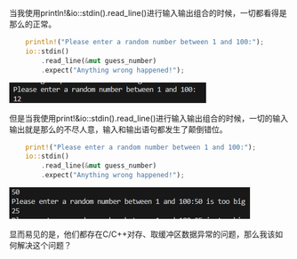 ​	当我使用println!&io::stdin().read_line()进行输入输出组合的时候，一切都看得是那么的正常。

```rust
	println!("Please enter a random number between 1 and 100:");
	io::stdin() 
		.read_line(&mut guess_number)
        .expect("Anything wrong happened!");
```

![normal](https://github.com/thedarknessdied/rust_object_Set/blob/main/problem/Print!_And_println!_Handling_Differences_in_Buffers/README.assets/normal.png)

​	但是当我使用print!&io::stdin().read_line()进行输入输出组合的时候，一切的输入输出就是那么的不尽人意，输入和输出语句都发生了颠倒错位。

```rust
	print!("Please enter a random number between 1 and 100:");
	io::stdin() 
		.read_line(&mut guess_number)
        .expect("Anything wrong happened!");
```

![wrong](https://github.com/thedarknessdied/rust_object_Set/blob/main/problem/Print!_And_println!_Handling_Differences_in_Buffers/README.assets/wrong.png)

​	显而易见的是，他们都存在C/C++对存、取缓冲区数据异常的问题，那么我该如何解决这个问题？
